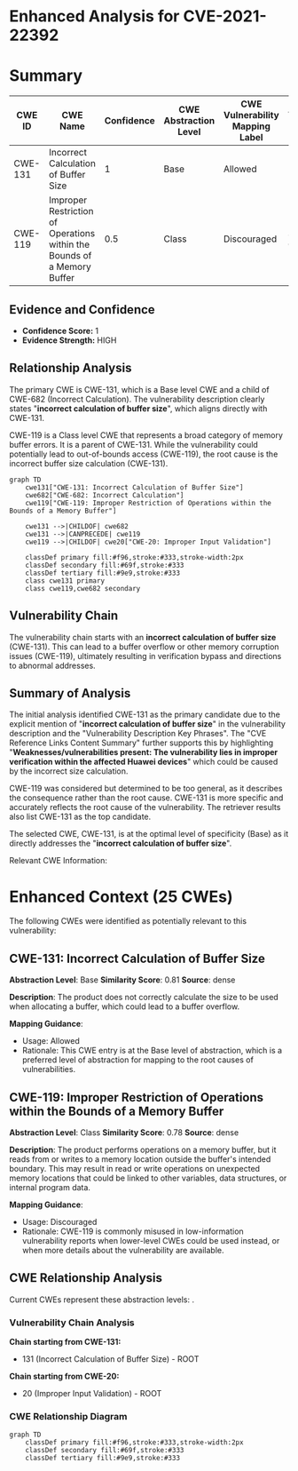 # Enhanced Analysis for CVE-2021-22392

# Summary
| CWE ID | CWE Name | Confidence | CWE Abstraction Level | CWE Vulnerability Mapping Label | CWE-Vulnerability Mapping Notes |
|---|---|---|---|---|---|
| CWE-131 | Incorrect Calculation of Buffer Size | 1 | Base | Allowed | Primary CWE |
| CWE-119 | Improper Restriction of Operations within the Bounds of a Memory Buffer | 0.5 | Class | Discouraged | Secondary Candidate |

## Evidence and Confidence

*   **Confidence Score:** 1
*   **Evidence Strength:** HIGH

## Relationship Analysis
The primary CWE is CWE-131, which is a Base level CWE and a child of CWE-682 (Incorrect Calculation). The vulnerability description clearly states "**incorrect calculation of buffer size**", which aligns directly with CWE-131.

CWE-119 is a Class level CWE that represents a broad category of memory buffer errors. It is a parent of CWE-131. While the vulnerability could potentially lead to out-of-bounds access (CWE-119), the root cause is the incorrect buffer size calculation (CWE-131).

```mermaid
graph TD
    cwe131["CWE-131: Incorrect Calculation of Buffer Size"]
    cwe682["CWE-682: Incorrect Calculation"]
    cwe119["CWE-119: Improper Restriction of Operations within the Bounds of a Memory Buffer"]
    
    cwe131 -->|CHILDOF| cwe682
    cwe131 -->|CANPRECEDE| cwe119
    cwe119 -->|CHILDOF| cwe20["CWE-20: Improper Input Validation"]

    classDef primary fill:#f96,stroke:#333,stroke-width:2px
    classDef secondary fill:#69f,stroke:#333
    classDef tertiary fill:#9e9,stroke:#333
    class cwe131 primary
    class cwe119,cwe682 secondary
```

## Vulnerability Chain
The vulnerability chain starts with an **incorrect calculation of buffer size** (CWE-131). This can lead to a buffer overflow or other memory corruption issues (CWE-119), ultimately resulting in verification bypass and directions to abnormal addresses.

## Summary of Analysis
The initial analysis identified CWE-131 as the primary candidate due to the explicit mention of "**incorrect calculation of buffer size**" in the vulnerability description and the "Vulnerability Description Key Phrases". The "CVE Reference Links Content Summary" further supports this by highlighting "**Weaknesses/vulnerabilities present: The vulnerability lies in improper verification within the affected Huawei devices**" which could be caused by the incorrect size calculation.

CWE-119 was considered but determined to be too general, as it describes the consequence rather than the root cause. CWE-131 is more specific and accurately reflects the root cause of the vulnerability. The retriever results also list CWE-131 as the top candidate.

The selected CWE, CWE-131, is at the optimal level of specificity (Base) as it directly addresses the "**incorrect calculation of buffer size**".

Relevant CWE Information:

# Enhanced Context (25 CWEs)
The following CWEs were identified as potentially relevant to this vulnerability:

## CWE-131: Incorrect Calculation of Buffer Size
**Abstraction Level**: Base
**Similarity Score**: 0.81
**Source**: dense

**Description**:
The product does not correctly calculate the size to be used when allocating a buffer, which could lead to a buffer overflow.

**Mapping Guidance**:
- Usage: Allowed
- Rationale: This CWE entry is at the Base level of abstraction, which is a preferred level of abstraction for mapping to the root causes of vulnerabilities.

## CWE-119: Improper Restriction of Operations within the Bounds of a Memory Buffer
**Abstraction Level**: Class
**Similarity Score**: 0.78
**Source**: dense

**Description**:
The product performs operations on a memory buffer, but it reads from or writes to a memory location outside the buffer's intended boundary. This may result in read or write operations on unexpected memory locations that could be linked to other variables, data structures, or internal program data.

**Mapping Guidance**:
- Usage: Discouraged
- Rationale: CWE-119 is commonly misused in low-information vulnerability reports when lower-level CWEs could be used instead, or when more details about the vulnerability are available.


## CWE Relationship Analysis

Current CWEs represent these abstraction levels: .


### Vulnerability Chain Analysis

**Chain starting from CWE-131:**
- 131 (Incorrect Calculation of Buffer Size) - ROOT


**Chain starting from CWE-20:**
- 20 (Improper Input Validation) - ROOT



### CWE Relationship Diagram

```mermaid
graph TD
    classDef primary fill:#f96,stroke:#333,stroke-width:2px
    classDef secondary fill:#69f,stroke:#333
    classDef tertiary fill:#9e9,stroke:#333
```